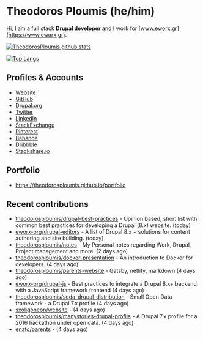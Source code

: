 # Theodoros Ploumis (he/him)

Hi, I am a full stack **Drupal developer** and I work for [www.eworx.gr](https://www.eworx.gr).

[![TheodorosPloumis github stats](https://github-readme-stats.vercel.app/api?username=theodorosploumis&count_private=true&show_icons=true&&theme=radical)](https://github.com/theodorosploumis)

[![Top Langs](https://github-readme-stats.vercel.app/api/top-langs/?username=theodorosploumis&layout=compact&theme=radical)](https://github.com/theodorosploumis?tab=repositories)

## Profiles & Accounts

- [Website](http://www.theodorosploumis.com/en)
- [GitHub](https://github.com/theodorosploumis)
- [Drupal.org](https://www.drupal.org/u/theodorosploumis)
- [Twitter](https://twitter.com/theoploumis)
- [LinkedIn](http://gr.linkedin.com/in/theodorosploumis)
- [StackExchange](http://stackexchange.com/users/1447199/theodorosploumis)
- [Pinterest](http://pinterest.com/theoploumis)
- [Behance](http://be.net/TheodorosPloumis)
- [Dribbble](https://dribbble.com/TheodorosPloumis)
- [Stackshare.io](https://stackshare.io/theodorosploumis/personal-stack)

## Portfolio

- https://theodorosploumis.github.io/portfolio

## Recent contributions


- [theodorosploumis/drupal-best-practices](https://github.com/theodorosploumis/drupal-best-practices) - Opinion based, short list with common best practices for developing a Drupal (8.x) website. (today)
- [eworx-org/drupal-editors](https://github.com/eworx-org/drupal-editors) - A list of Drupal 8.x &#43; solutions for content authoring and site building. (today)
- [theodorosploumis/notes](https://github.com/theodorosploumis/notes) - My Personal notes regarding Work, Drupal, Project management and more. (2 days ago)
- [theodorosploumis/docker-presentation](https://github.com/theodorosploumis/docker-presentation) - An introduction to Docker for developers. (4 days ago)
- [theodorosploumis/parents-website](https://github.com/theodorosploumis/parents-website) - Gatsby, netlify, markdown (4 days ago)
- [eworx-org/drupal-js](https://github.com/eworx-org/drupal-js) - Best practices to integrate a Drupal 8.x&#43; backend with a JavaScript framework frontend (4 days ago)
- [theodorosploumis/soda-drupal-distribution](https://github.com/theodorosploumis/soda-drupal-distribution) - Small Open Data framework - a Drupal 7.x profile (4 days ago)
- [sxoligoneon/website](https://github.com/sxoligoneon/website) -  (4 days ago)
- [theodorosploumis/manystories-drupal-profile](https://github.com/theodorosploumis/manystories-drupal-profile) - A Drupal 7.x profile for a 2016 hackathon under open data. (4 days ago)
- [enato/parents](https://github.com/enato/parents) -  (4 days ago)
